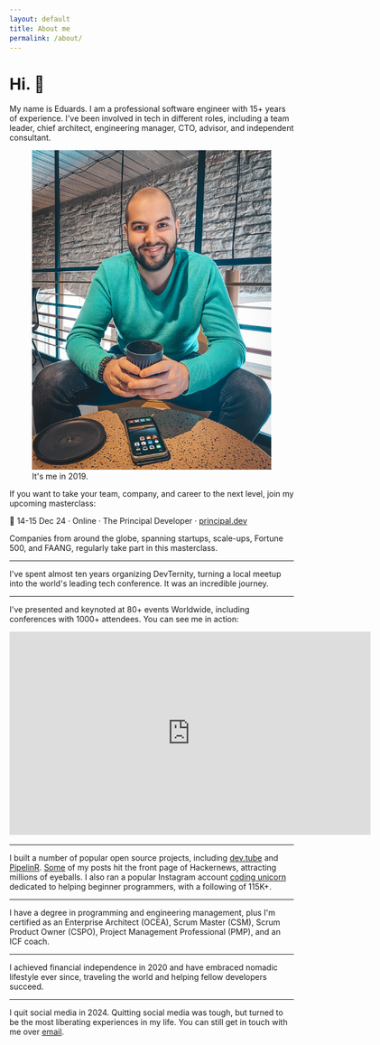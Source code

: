 ```yaml
---
layout: default
title: About me
permalink: /about/
---
```


# Hi. 👋

My name is Eduards. I am a professional software engineer with 15+ years of experience. I've been involved in tech in different roles, including a team leader, chief architect, engineering manager, CTO, advisor, and independent consultant.

<figure>
<img src="/images/about.jpg">
<figcaption>It's me in 2019.</figcaption>
</figure>

If you want to take your team, company, and career to the next level, join my upcoming masterclass:

📅 14-15 Dec 24 · Online · The Principal Developer · [principal.dev](https://principal.dev)

Companies from around the globe, spanning startups, scale-ups, Fortune 500, and FAANG, regularly take part in this masterclass.

---

I've spent almost ten years organizing DevTernity, turning a local meetup into the world's leading tech conference. It was an incredible journey.

---

I've presented and keynoted at 80+ events Worldwide, including conferences with 1000+ attendees. You can see me in action:

<div class="videoWrapper">
<iframe id="ytplayer" type="text/html" width="640" height="360"
  src="https://www.youtube.com/embed/AEtCEt44vlE?autoplay=0&origin=https://sizovs.net"
  frameborder="0"></iframe>
</div>

---

I built a number of popular open source projects, including [dev.tube](https://dev.tube) and [PipelinR](https://github.com/sizovs/pipelinr). [Some](/frameworks) of my posts hit the front page of Hackernews, attracting millions of eyeballs. I also ran a popular Instagram account [coding unicorn](https://www.instagram.com/coding_unicorn/)  dedicated to helping beginner programmers, with a following of 115K+.

---

I have a degree in programming and engineering management, plus I'm certified as an Enterprise Architect (OCEA), Scrum Master (CSM), Scrum Product Owner (CSPO), Project Management Professional (PMP), and an ICF coach.

---

I achieved financial independence in 2020 and have embraced nomadic lifestyle ever since, traveling the world and helping fellow developers succeed.

---

I quit social media in 2024. Quitting social media was tough, but turned to be the most liberating experiences in my life. You can still get in touch with me over [email](mailto:eduards@sizovs.net).
